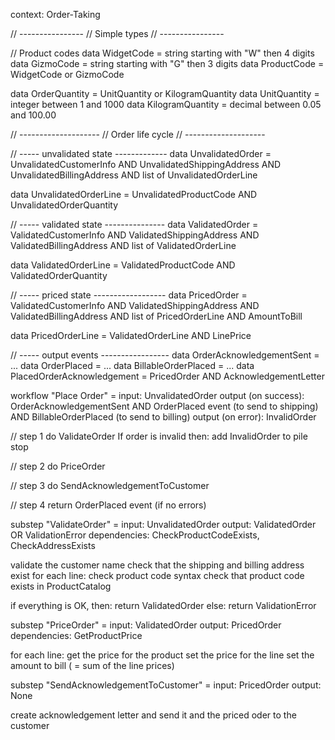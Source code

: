 context: Order-Taking

// ----------------
// Simple types
// ----------------

// Product codes
data WidgetCode = string starting with "W" then 4 digits
data GizmoCode = string starting with "G" then 3 digits
data ProductCode = WidgetCode or GizmoCode

data OrderQuantity = UnitQuantity or KilogramQuantity
data UnitQuantity = integer between 1 and 1000
data KilogramQuantity = decimal between 0.05 and 100.00

// --------------------
// Order life cycle
// --------------------

// ----- unvalidated state -------------
data UnvalidatedOrder =
  UnvalidatedCustomerInfo
  AND UnvalidatedShippingAddress
  AND UnvalidatedBillingAddress
  AND list of UnvalidatedOrderLine

data UnvalidatedOrderLine =
  UnvalidatedProductCode
  AND UnvalidatedOrderQuantity

// ----- validated state ---------------
data ValidatedOrder =
  ValidatedCustomerInfo
  AND ValidatedShippingAddress
  AND ValidatedBillingAddress
  AND list of ValidatedOrderLine

data ValidatedOrderLine =
  ValidatedProductCode
  AND ValidatedOrderQuantity

// ----- priced state ------------------
data PricedOrder =
  ValidatedCustomerInfo
  AND ValidatedShippingAddress
  AND ValidatedBillingAddress
  AND list of PricedOrderLine
  AND AmountToBill

data PricedOrderLine =
  ValidatedOrderLine
  AND LinePrice

// ----- output events -----------------
data OrderAcknowledgementSent = ...
data OrderPlaced = ...
data BillableOrderPlaced = ...
data PlacedOrderAcknowledgement =
  PricedOrder
  AND AcknowledgementLetter


workflow "Place Order" =
  input: UnvalidatedOrder
  output (on success):
    OrderAcknowledgementSent
    AND OrderPlaced event (to send to shipping)
    AND BillableOrderPlaced (to send to billing)
  output (on error):
    InvalidOrder

  // step 1
  do ValidateOrder
  If order is invalid then:
    add InvalidOrder to pile
    stop

  // step 2
  do PriceOrder

  // step 3
  do SendAcknowledgementToCustomer

  // step 4
  return OrderPlaced event (if no errors)


substep "ValidateOrder" =
  input: UnvalidatedOrder
  output: ValidatedOrder OR ValidationError
  dependencies: CheckProductCodeExists, CheckAddressExists

  validate the customer name
  check that the shipping and billing address exist
  for each line:
    check product code syntax
    check that product code exists in ProductCatalog

  if everything is OK, then:
    return ValidatedOrder
  else:
    return ValidationError


substep "PriceOrder" =
  input: ValidatedOrder
  output: PricedOrder
  dependencies: GetProductPrice

  for each line:
    get the price for the product
    set the price for the line
  set the amount to bill ( = sum of the line prices)


substep "SendAcknowledgementToCustomer" =
  input: PricedOrder
  output: None

  create acknowledgement letter and send it
  and the priced oder to the customer

